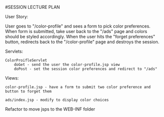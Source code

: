 #SESSION LECTURE PLAN


User Story:

User goes to "/color-profile" and sees a form to pick color preferences. When form is submitted, take user back to the
"/ads" page and colors should be styled accordingly. When the user hits the "forget preferences" button, redirects
back to the "/color-profile" page and destroys the session.


Servlets:

	ColorProifleServlet
		doGet - send the user the color-profile.jsp view
		doPost - set the session color preferences and redirect to "/ads"


Views:


	color-profile.jsp - have a form to submit two color preference and button to forget them

	ads/index.jsp - modify to display color choices



Refactor to move jsps to the WEB-INF folder
        